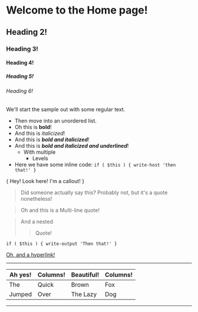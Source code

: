 
# Welcome to the Home page!

## Heading 2!

### Heading 3!

#### Heading 4!

##### Heading 5!

###### Heading 6!

We'll start the sample out with some regular text.

- Then move into an unordered list.
- Oh this is **bold**!
- And this is *italicized*!
- And this is ***bold and italicized***!
- And this is ***_bold and italicized and underlined_***!
    - With multiple
        - Levels
- Here we have some inline code: `if ( $this ) { write-host 'then that!' }`

{ Hey! Look here! I'm a callout! }

> Did someone actually say this? Probably not, but it's a quote nonetheless!

> Oh and this is a
> Multi-line quote!

> And a nested
>> Quote!

```
if ( $this ) { write-output 'Then that!' }
```

[ Oh, and a hyperlink! ]( https://google.com )

---

| Ah yes!   | Columns! | Beautiful!  | Columns!     |
| --------- | -------- | ----------- | ------------ |
| The       | Quick    | Brown       | Fox          |
| Jumped    | Over     | The Lazy    | Dog          |

---
